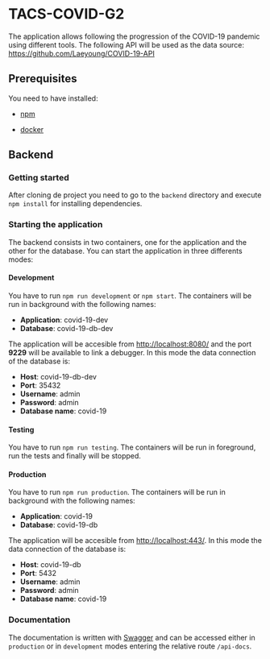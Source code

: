 
  

# TACS-COVID-G2

  

The application allows following the progression of the COVID-19 pandemic using different tools. The following API will be used as the data source: https://github.com/Laeyoung/COVID-19-API

  

## Prerequisites

You need to have installed:

* [npm](https://www.npmjs.com/get-npm)

* [docker](https://www.docker.com/products/docker-desktop)

## Backend

### Getting started

After cloning de project you need to go to the `backend` directory and execute `npm install` for installing dependencies.

### Starting the application

The backend consists in two containers, one for the application and the other for the database. You can start the application in three differents modes:

 #### Development
 
You have to run `npm run development` or `npm start`.
The containers will be run in background with the following names:

 - **Application**: covid-19-dev
 - **Database**: covid-19-db-dev

The application will be accesible from [http://localhost:8080/](http://localhost:8080/) and the port **9229** will be available to link a debugger.
In this mode the data connection of the database is:

 - **Host**: covid-19-db-dev
 - **Port**: 35432
 - **Username**: admin
 - **Password**: admin
 - **Database name**: covid-19

 #### Testing
 
You have to run `npm run testing`.
The containers will be run in foreground, run the tests and finally will be stopped.

 #### Production
 
You have to run `npm run production`. 
The containers will be run in background with the following names:

 - **Application**: covid-19
 - **Database**: covid-19-db

The application will be accesible from [http://localhost:443/](http://localhost:443/).
In this mode the data connection of the database is:

 - **Host**: covid-19-db
 - **Port**: 5432
 - **Username**: admin
 - **Password**: admin
 - **Database name**: covid-19

### Documentation

The documentation is written with [Swagger](https://swagger.io/) and can be accessed either in `production` or in `development` modes entering the relative route `/api-docs`.
